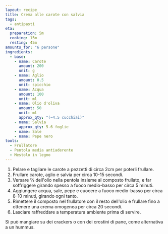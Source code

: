 ```yaml
---
layout: recipe
title: Crema alle carote con salvia
tags:
  - antipasti
eta:
  preparation: 5m
  cooking: 15m
  resting: 45m
amounts_for: "6 persone"
ingredients:
  - base:
    - name: Carote
      amount: 200
      unit: g
    - name: Aglio
      amount: 0.5
      unit: spicchio
    - name: Acqua
      amount: 100
      unit: ml
    - name: Olio d'oliva
      amount: 50
      unit: ml
      approx_qty: "(~4.5 cucchiai)"
    - name: Salvia
      approx_qty: 5-6 foglie
    - name: Sale
    - name: Pepe nero
tools:
  - Frullatore
  - Pentola media antiaderente
  - Mestolo in legno
---
```


1. Pelare e tagliare le carote a pezzetti di circa 2cm per poterli frullare.
2. Frullare carote, aglio e salvia per circa 10-15 secondi.
3. Versare ⅔ dell'olio nella pentola insieme al composto frullato, e far soffriggere girando spesso a fuoco medio-basso
   per circa 5 minuti.
4. Aggiungere acqua, sale, pepe e cuocere a fuoco medio-basso per circa 8-10 minuti, girando ogni tanto.
5. Rimettere il composto nel frullatore con il resto dell'olio e frullare fino a ottenere una crema omogenea per circa
   20 secondi.
6. Lasciare raffreddare a temperatura ambiente prima di servire.

Si può mangiare su dei crackers o con dei crostini di pane, come alternativa a un hummus.